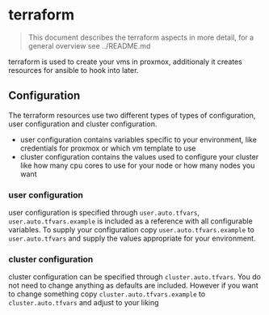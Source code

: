 # terraform

> This document describes the terraform aspects in more detail, for a general overview see ../README.md

terraform is used to create your vms in proxmox, additionaly it creates resources for ansible to hook into later.

## Configuration
The terraform resources use two different types of types of configuration, user configuration and cluster configuration.
* user configuration contains variables specific to your environment, like credentials for proxmox or which vm template to use
* cluster configuration contains the values used to configure your cluster like how many cpu cores to use for your node or how many nodes you want

### user configuration
user configuration is specified through `user.auto.tfvars`, `user.auto.tfvars.example` is included as a reference with all configurable variables.
To supply your configuration copy `user.auto.tfvars.example` to `user.auto.tfvars` and supply the values appropriate for your environment.

### cluster configuration
cluster configuration can be specified through `cluster.auto.tfvars`. You do not need to change anything as defaults are included. 
However if you want to change something copy `cluster.auto.tfvars.example` to `cluster.auto.tfvars` and adjust to your liking